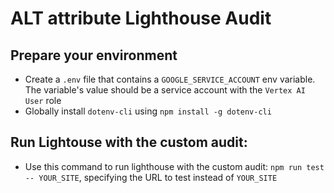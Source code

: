 # ALT attribute Lighthouse Audit

## Prepare your environment
* Create a `.env` file that contains a `GOOGLE_SERVICE_ACCOUNT` env variable. The variable's value should be a service account with the `Vertex AI User` role
* Globally install `dotenv-cli` using `npm install -g dotenv-cli`

## Run Lightouse with the custom audit:
* Use this command to run lighthouse with the custom audit: `npm run test -- YOUR_SITE`, specifying the URL to test instead of `YOUR_SITE`